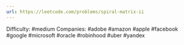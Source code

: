 ```yaml
---
url: https://leetcode.com/problems/spiral-matrix-ii
---
```


Difficulty: #medium
Companies: #adobe #amazon #apple #facebook #google #microsoft #oracle #robinhood #uber #yandex